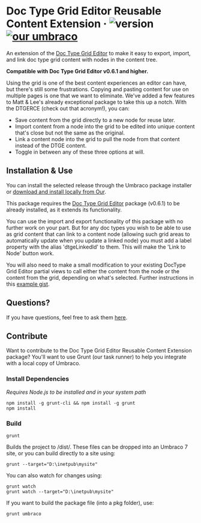 # Doc Type Grid Editor Reusable Content Extension &middot; ![version](https://img.shields.io/badge/version-2.0.0-green.svg) [![our umbraco](https://img.shields.io/badge/our-umbraco-orange.svg)](https://our.umbraco.org/projects/backoffice-extensions/doctype-grid-editor-reusable-content-extension/)

An extension of the [Doc Type Grid Editor](https://our.umbraco.org/projects/backoffice-extensions/doc-type-grid-editor) to make it easy to export, import, and link doc type grid content with nodes in the content tree.

**Compatible with Doc Type Grid Editor v0.6.1 and higher.**

Using the grid is one of the best content experiences an editor can have, but there's still some frustrations. Copying and pasting content for use on multiple pages is one that we want to eliminate. We've added a few features to Matt & Lee's already exceptional package to take this up a notch. With the DTGERCE (check out that acronym!), you can:

* Save content from the grid directly to a new node for reuse later.
* Import content from a node into the grid to be edited into unique content that's close but not the same as the original.
* Link a content node into the grid to pull the node from that content instead of the DTGE content.
* Toggle in between any of these three options at will.

## Installation & Use

You can install the selected release through the Umbraco package installer or [download and install locally from Our](https://our.umbraco.org/projects/backoffice-extensions/doctype-grid-editor-reusable-content-extension/).

This package requires the [Doc Type Grid Editor](https://our.umbraco.org/projects/backoffice-extensions/doc-type-grid-editor) package (v0.6.1) to be already installed, as it extends its functionality.

You can use the import and export functionality of this package with no further work on your part. But for any doc types you wish to be able to use as grid content that can link to a content node (allowing such grid areas to automatically update when you update a linked node) you must add a label property with the alias 'dtgeLinkedId' to them. This will make the 'Link to Node' button work.

You will also need to make a small modification to your existing DocType Grid Editor partial views to call either the content from the node or the content from the grid, depending on what's selected. Further instructions in this [example gist](https://gist.github.com/naepalm/05bf4c97730e6d0b5d135846dd830808).

## Questions?

If you have questions, feel free to ask them [here](https://github.com/Offroadcode/Doc-Type-Grid-Editor-Reusable-Content-Extension/issues).

## Contribute

Want to contribute to the Doc Type Grid Editor Reusable Content Extension package? You'll want to use Grunt (our task runner) to help you integrate with a local copy of Umbraco.

### Install Dependencies
*Requires Node.js to be installed and in your system path*

    npm install -g grunt-cli && npm install -g grunt
    npm install

### Build

    grunt

Builds the project to /dist/. These files can be dropped into an Umbraco 7 site, or you can build directly to a site using:

    grunt --target="D:\inetpub\mysite"

You can also watch for changes using:

    grunt watch
    grunt watch --target="D:\inetpub\mysite"

If you want to build the package file (into a pkg folder), use:

    grunt umbraco


